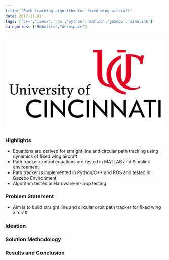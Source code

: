```yaml
---
title: "Path tracking algorithm for fixed wing aircraft"
date: 2017-11-01
tags: ['c++','linux','ros','python','matlab','gazebo','simulink']
categories: ["Robotics","Aerospace"]
---
```

![](./images/uc-logo.png)
### Highlights
* Equations are derived for straight line and circular path tracking using dynamics of fixed wing aircraft
* Path tracker control equations are tested in MATLAB and Simulink environment
* Path tracker is implemented in Python/C++ and ROS and tested in Gazebo Environment
* Algorithm tested in Hardware-in-loop testing
<!--more-->


### Problem Statement
* Aim is to build straight line and circular orbit path tracker for fixed wing aircraft
### Ideation

### Solution Methodology

### Results and Conclusion

